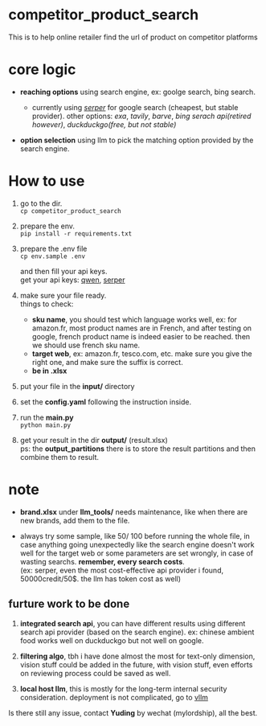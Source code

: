 # competitor_product_search
This is to help online retailer find the url of product on competitor  platforms

# core logic 

- **reaching options** using search engine, ex: goolge search, bing search.  
    - currently using [*serper*](https://serper.dev/login) for google search (cheapest, but stable provider). other options: *exa*, *tavily*, *barve*, *bing serach api(retired however)*, *duckduckgo(free, but not stable)*

- **option selection** using llm to pick the matching option provided by the search engine.

# How to use 
1. go to the dir.  
`cp competitor_product_search`   

2. prepare the env.  
`pip install -r requirements.txt`  
  
3. prepare the .env file  
`cp env.sample .env`  

    and then fill your api keys.  
    get your api keys: [qwen](https://bailian.console.aliyun.com/?utm_content=se_1021228063&gclid=EAIaIQobChMIy6uAor6qkAMVlYi5BR3ehBiREAAYASAAEgL5YfD_BwE#/home), [serper](https://serper.dev/login)
  
4. make sure your file ready.  
    things to check:
    - **sku name**, you should test which language works well, ex: for amazon.fr, most product names are in French, and after testing on google, french product name is indeed easier to be reached. then we should use french sku name. 
    - **target web**, ex: amazon.fr, tesco.com, etc. make sure you give the right one, and make sure the suffix is correct.
    - **be in .xlsx**

5. put your file in the **input/** directory  
6. set the **config.yaml** following the instruction inside. 
7. run the **main.py**  
`python main.py`
8. get your result in the dir **output/** (result.xlsx)   
ps: the **output_partitions** there is to store the result partitions and then combine them to result.   

# note  
- **brand.xlsx** under **llm_tools/** needs maintenance, like when there are new brands, add them to the file.  

- always try some sample, like 50/ 100 before running the whole file, in case anything going unexpectedly like the search engine doesn't work well for the target web or some parameters are set wrongly, in case of wasting searchs. **remember, every search costs**.  
(ex: serper, even the most cost-effective api provider i found, 50000credit/50$. the llm has token cost as well)


## furture work to be done
1. **integrated search api**, you can have different results using different search api provider (based on the search engine). ex:  chinese ambient food works well on duckduckgo but not well on google.  

2. **filtering algo**, tbh i have done almost the most for text-only dimension, vision stuff could be added in the future, with vision stuff, even efforts on reviewing process could be saved as well.  
  
3. **local host llm**, this is mostly for the long-term internal security consideration. deployment is not complicated, go to [vllm](https://docs.vllm.ai/en/latest/)




Is there still any issue, contact **Yuding** by wechat (mylordship), all the best.  
